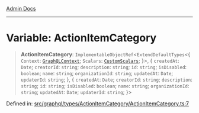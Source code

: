 [Admin Docs](/)

***

# Variable: ActionItemCategory

> **ActionItemCategory**: `ImplementableObjectRef`\<`ExtendDefaultTypes`\<\{ `Context`: [`GraphQLContext`](../../../../context/type-aliases/GraphQLContext.md); `Scalars`: [`CustomScalars`](../../../../scalars/type-aliases/CustomScalars.md); \}\>, \{ `createdAt`: `Date`; `creatorId`: `string`; `description`: `string`; `id`: `string`; `isDisabled`: `boolean`; `name`: `string`; `organizationId`: `string`; `updatedAt`: `Date`; `updaterId`: `string`; \}, \{ `createdAt`: `Date`; `creatorId`: `string`; `description`: `string`; `id`: `string`; `isDisabled`: `boolean`; `name`: `string`; `organizationId`: `string`; `updatedAt`: `Date`; `updaterId`: `string`; \}\>

Defined in: [src/graphql/types/ActionItemCategory/ActionItemCategory.ts:7](https://github.com/gautam-divyanshu/talawa-api/blob/d8a8cac9e6df3a48d2412b7eda7ba90695bb5e35/src/graphql/types/ActionItemCategory/ActionItemCategory.ts#L7)
